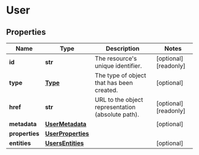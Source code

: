 # User

## Properties
| Name | Type | Description | Notes |
| ------------ | ------------- | ------------- | ------------- |
| **id** | **str** | The resource&#39;s unique identifier. | [optional] [readonly]  |
| **type** | [**Type**](Type.md) | The type of object that has been created. | [optional]  |
| **href** | **str** | URL to the object representation (absolute path). | [optional] [readonly]  |
| **metadata** | [**UserMetadata**](UserMetadata.md) |  | [optional]  |
| **properties** | [**UserProperties**](UserProperties.md) |  |  |
| **entities** | [**UsersEntities**](UsersEntities.md) |  | [optional]  |


